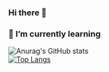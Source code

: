 ### Hi there 👋
### 🌱 I’m currently learning
![Anurag's GitHub stats](https://github-readme-stats.vercel.app/api?username=rogerkeithi&show_icons=true&theme=radical) <br>
[![Top Langs](https://github-readme-stats.vercel.app/api/top-langs/?username=rogerkeithi&layout=compact&theme=dracula)](https://github.com/anuraghazra/github-readme-stats)
<!--
**rogerkeithi/rogerkeithi** is a ✨ _special_ ✨ repository because its `README.md` (this file) appears on your GitHub profile.

Here are some ideas to get you started:

- 🔭 I’m currently working on ...
- 🌱 I’m currently learning ...
- 👯 I’m looking to collaborate on ...
- 🤔 I’m looking for help with ...
- 💬 Ask me about ...
- 📫 How to reach me: ...
- 😄 Pronouns: ...
- ⚡ Fun fact: ...
-->
